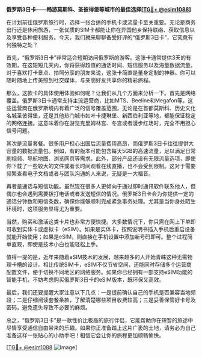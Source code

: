 **俄罗斯3日卡——畅游莫斯科、圣彼得堡等城市的最佳选择[[TG💪+ @esim1088](https://t.me/s/esim1088)]**

在计划前往俄罗斯旅行时，选择一张合适的手机卡或流量卡至关重要。无论是商务出行还是休闲旅游，一张优质的SIM卡都能让你在异国他乡保持联络、获取信息以及享受各种便利服务。今天，我们就来聊聊备受好评的“俄罗斯3日卡”，它究竟有何独特之处？

首先，“俄罗斯3日卡”非常适合短期访问俄罗斯的游客。这张卡通常提供3天的有效期，在这短短几天内，你将获得超值的通话时间、短信服务以及海量数据流量。对于喜欢打卡景点、拍照分享的朋友来说，这张卡简直是量身定制的神器。你可以随时随地上传美照到社交媒体，与亲朋好友共享你的精彩旅程。

那么，这款卡的具体使用体验如何呢？让我们从几个方面来分析一下。首先是网络覆盖。俄罗斯3日卡通常支持主流运营商，比如MTS、Beeline和Megafon等。这些运营商在俄罗斯境内有着广泛的信号覆盖范围，无论是在首都莫斯科、历史文化名城圣彼得堡，还是其他热门城市如叶卡捷琳堡、新西伯利亚等地，都能保证稳定的网络连接。这意味着你在游览克里姆林宫、冬宫或者漫步红场时，完全不用担心信号问题。

其次是流量套餐。很多用户担心出国后流量费用高昂，而俄罗斯3日卡往往提供大容量的数据流量包。例如，有的版本可能包含每天5GB的高速流量，足以满足日常刷视频、导航地图、浏览网页等需求。此外，部分产品还设有无限流量选项，即使你下载了一些较大的文件或者长时间观看在线直播，也不会受到限制。这对于需要频繁查看电子文档或者与团队沟通的人来说，无疑是一大福音。

再者是通话与短信功能。虽然现在很多人更倾向于通过即时通讯软件联系他人，但偶尔也会遇到需要拨打电话或者发送短信的情况。俄罗斯3日卡会为你提供一定的通话分钟数和短信条数，确保你能够顺利完成紧急事务处理。尤其是当你身处陌生环境时，这项服务显得尤为重要。

当然，购买和激活这类卡片也非常方便快捷。大多数情况下，你只需在网上下单即可收到实体卡或虚拟卡（eSIM）。如果是实体卡，按照说明书插入手机后重启设备就能开始使用；如果是eSIM，则直接在手机设置中添加新号码即可。整个过程简单直观，即使是技术小白也能轻松上手。

值得一提的是，近年来随着eSIM技术的发展，越来越多的人开始青睐这种无需物理卡槽的设计。相比传统SIM卡，eSIM不仅节省空间，还能同时存储多个运营商配置文件，便于切换不同地区的网络服务。如果你已经拥有一部支持eSIM功能的智能手机，不妨考虑购买俄罗斯3日卡的eSIM版本，既环保又高效。

最后，我们还要提醒大家注意以下几点：一是提前确认自己的手机是否兼容当地频段；二是仔细阅读套餐条款，了解清楚哪些项目收费较高；三是妥善保管好卡号及密码，避免遗失导致不必要的麻烦。

总之，“俄罗斯3日卡”是一款性价比极高的旅行伴侣，它能帮助你在短暂的旅途中尽情享受通信自由带来的乐趣。如果你正准备踏上这片广袤的土地，请务必为自己准备这样一张贴心的小助手吧！相信它会让你的旅程更加顺畅愉快。

[[TG💪+ @esim1088](https://t.me/s/esim1088) ![Image](https://i.postimg.cc/4NQfJmqS/Snipaste-2025-05-13-00-14-12.png)]